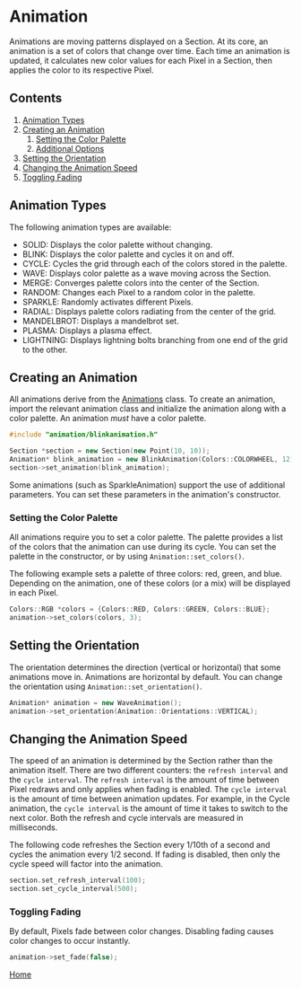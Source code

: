 # Animation
Animations are moving patterns displayed on a Section. At its core, an animation is a set of colors that change over time. Each time an animation is updated, it calculates new color values for each Pixel in a Section, then applies the color to its respective Pixel.

## Contents
1. [Animation Types](#animation-types)
2. [Creating an Animation](#creating-an-animation)
	1. [Setting the Color Palette](#setting-the-color-palette)
	2. [Additional Options](#additional-options)
3. [Setting the Orientation](#setting-the-orientation)
4. [Changing the Animation Speed](#changing-the-animation-speed)
5. [Toggling Fading](#toggling-fading)

## Animation Types
The following animation types are available:
* SOLID: Displays the color palette without changing.
* BLINK: Displays the color palette and cycles it on and off.
* CYCLE: Cycles the grid through each of the colors stored in the palette.
* WAVE: Displays color palette as a wave moving across the Section.
* MERGE: Converges palette colors into the center of the Section.
* RANDOM: Changes each Pixel to a random color in the palette.
* SPARKLE: Randomly activates different Pixels.
* RADIAL: Displays palette colors radiating from the center of the grid.
* MANDELBROT: Displays a mandelbrot set.
* PLASMA: Displays a plasma effect.
* LIGHTNING: Displays lightning bolts branching from one end of the grid to the other.

## Creating an Animation
All animations derive from the [Animations](src/animation/animation.h) class. To create an animation, import the relevant animation class and initialize the animation along with a color palette. An animation _must_ have a color palette.

```c++
#include "animation/blinkanimation.h"

Section *section = new Section(new Point(10, 10));
Animation* blink_animation = new BlinkAnimation(Colors::COLORWHEEL, 12);
section->set_animation(blink_animation);
``` 

Some animations (such as SparkleAnimation) support the use of additional parameters. You can set these parameters in the animation's constructor.


### Setting the Color Palette
All animations require you to set a color palette. The palette provides a list of the colors that the animation can use during its cycle. You can set the palette in the constructor, or by using `Animation::set_colors()`.

The following example sets a palette of three colors: red, green, and blue. Depending on the animation, one of these colors (or a mix) will be displayed in each Pixel.
```c++
Colors::RGB *colors = {Colors::RED, Colors::GREEN, Colors::BLUE};
animation->set_colors(colors, 3);
```

## Setting the Orientation
The orientation determines the direction (vertical or horizontal) that some animations move in. Animations are horizontal by default. You can change the orientation using `Animation::set_orientation()`.

```c++
Animation* animation = new WaveAnimation();
animation->set_orientation(Animation::Orientations::VERTICAL);
```

## Changing the Animation Speed
The speed of an animation is determined by the Section rather than the animation itself. There are two different counters: the `refresh interval` and the `cycle interval`. The `refresh interval` is the amount of time between Pixel redraws and only applies when fading is enabled. The `cycle interval` is the amount of time between animation updates. For example, in the Cycle animation, the `cycle interval` is the amount of time it takes to switch to the next color.  Both the refresh and cycle intervals are measured in milliseconds.

The following code refreshes the Section every 1/10th of a second and cycles the animation every 1/2 second. If fading is disabled, then only the cycle speed will factor into the animation.
```c++
section.set_refresh_interval(100);
section.set_cycle_interval(500);
```

### Toggling Fading
By default, Pixels fade between color changes. Disabling fading causes color changes to occur instantly.
```c++
animation->set_fade(false);
```

[Home](README.md)
